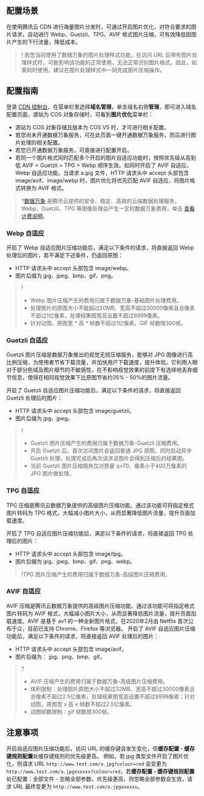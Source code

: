 
## 配置场景
在使用腾讯云 CDN 进行海量图片分发时，可通过开启图片优化，对符合要求的图片请求，自动进行 Webp、Guetzli、TPG、AVIF 格式图片压缩，可有效降低因图片产生的下行流量，降低成本。

>! 若您当前使用了数据万象的图片处理样式功能，在访问 URL 后带有图片处理样式符，可能影响该功能的正常使用，无法正常识别图片格式。因此，如需同时使用，建议在图片处理样式中一同完成图片压缩操作。
## 配置指南
登录 [CDN 控制台](https://console.cloud.tencent.com/cdn)，在菜单栏里选择**域名管理**，单击域名右侧**管理**，即可进入域名配置页面，源站为 COS 对象存储时，可看到**图片优化**菜单栏：
- 源站为 COS 对象存储且版本为 COS V5 时，才可进行相关配置。
- 若您尚未开通数据万象服务，可在此页面一键开通数据万象服务，而后进行图片处理的相关配置。
- 若您已开通数据万象服务，可直接进行配置开启。
- 若同一个图片格式同时匹配多个开启的图片自适应功能时，按照优先级从高到低 AVIF > Guetzli > TPG > Webp 顺序生效。如同时开启了 AVIF 自适应、Webp 自适应功能。当请求 a.jpg 文件，HTTP 请求头中 accept 头部包含 image/avif、image/webp 时，图片优化将优先匹配 AVIF 自适应，将图片格式转换为 AVIF 格式。

>?[数据万象](https://cloud.tencent.com/product/ci) 是腾讯云提供的安全、稳定、高效的云端数据处理服务，Webp、Guetzli、TPG 等图像处理会产生一定的数据万象费用，单击 [查看计费说明](https://cloud.tencent.com/document/product/460/58117)。

### Webp 自适应
开启了 Webp 自适应图片压缩功能后，满足以下条件的请求，将直接返回 Webp 处理后的图片，若不满足下述条件，仍返回原图：
- HTTP 请求头中 accept 头部包含 image/webp。 
- 图片后缀为 jpg、jpeg、bmp、gif、png。

>! 
>- Webp 图片压缩产生的费用归属于数据万象-基础图片处理费用。
>- 处理图片的原图大小不能超过20MB、宽高不超过30000像素且总像素不超过1亿像素，处理结果图宽高设置不超过9999像素。
>- 针对动图，原图宽 * 高 * 帧数不超过1亿像素，GIF 帧数限300帧。

### Guetzli 自适应
Guetzli 图片压缩是数据万象推出的视觉无损压缩服务，能够对 JPG 图像进行高比例压缩，为使用者节省下载流量，并加快用户下载速度，提升体验。它利用人眼对于部分色域及图片细节的不敏感性，在不影响视觉效果的前提下有选择地丢弃细节信息，使得在相同视觉效果下比原图节省约35% - 50%的图片流量。

开启了 Guetzli 自适应图片压缩功能后，满足以下条件的请求，将直接返回 Guetzli 处理后的图片：
- HTTP 请求头中 accept 头部包含 image/guetzli。
- 图片后缀为 jpg、jpeg。

> !
> - Guetzli 图片压缩产生的费用归属于数据万象-Guetzli 压缩费用。
> - 开启 Guetzli 后，首次访问图片会返回普通 JPG 原图，同时启动异步 Guetzli 处理，处理完成后再次请求该图片会得到压缩后的结果图。
> - 当前 Guetzli 图片压缩服务仅对质量 q>70、像素小于400万像素的 JPG 图片做处理。

### TPG 自适应

TPG 压缩是腾讯云数据万象提供的高级图片压缩功能。通过该功能可将指定格式图片转码为 TPG 格式，大幅减小图片大小，从而显著降低图片流量，提升页面加载速度。

开启了 TPG 自适应图片压缩功能后，满足以下条件的请求，将直接返回 TPG 处理后的图片：
- HTTP 请求头中 accept 头部包含 image/tpg。
- 图片后缀为 jpg、jpeg、bmp、gif、png、webp。

> !TPG 图片压缩产生的费用归属于数据万象-高级图片压缩费用。

### AVIF 自适应
AVIF 压缩是腾讯云数据万象提供的高级图片压缩功能。通过该功能可将指定格式图片转码为 AVIF 格式，大幅减小图片大小，从而显著降低图片流量，提升页面加载速度。AVIF 是基于 av1 的一种全新图片格式，在2020年2月由 Netflix 首次公布于众，目前已支持 Chrome、Firefox 等浏览器。
开启了 AVIF 自适应图片压缩功能后，满足以下条件的请求，将直接返回 AVIF 处理后的图片：

- HTTP 请求头中 accept 头部包含 image/avif。
- 图片后缀为： jpg、png、bmp、gif。

>? 
>- AVIF 压缩产生的费用归属于数据万象-高级图片压缩费用。
>- 体积限制：处理图片原图大小不超过32MB、宽高不超过30000像素且总像素不超过2.5亿像素，处理结果图宽高设置不超过9999像素；针对动图，原图宽 x 高 x 帧数不超过2.5亿像素。
>- 动图帧数限制：gif 帧数限300帧。

## 注意事项
开启自适应图片压缩功能后，访问 URL 的缓存键会发生变化，但**缓存配置 - 缓存键规则配置**处缓存键规则的优先级更高。
例如，若 jpg 类型文件开启了图片优化，则请求 URL `http://www.test.com/a.jpg?colour=red` 会变更为 `http://www.test.com/a.jpgxxxxxx?colour=red`，若**缓存配置 - 缓存键规则配置**处已配置：全部文件 - 忽略全部参数，优先级更高，则忽略全部参数会生效，请求 URL 最终变更为 `http://www.test.com/a.jpgxxxxxx`。




